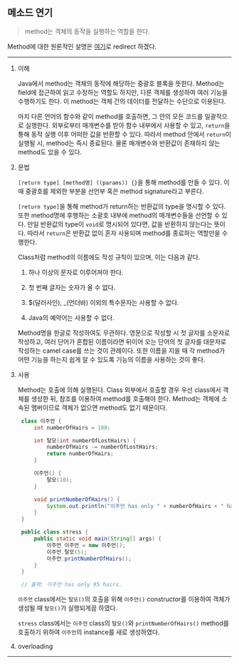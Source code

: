 ## 메소드 연기

> method는 객체의 동작을 실행하는 역할을 한다.

Method에 대한 원론적인 설명은 [여기](https://github.com/976520/TIL/blob/main/Java/Object%20Oriented%20Programming/%EA%B0%9C%EB%85%90.md)로 redirect 하겠다.

---

1. 이해

   Java에서 method는 객체의 동작에 해당하는 중괄호 블록을 뜻한다. Method는 field에 접근하여 읽고 수정하는 역할도 하지만, 다른 객체를 생성하여 여러 기능을 수행하기도 한다. 이 method는 객체 간의 데이터를 전달하는 수단으로 이용된다.

   마치 다른 언어의 함수와 같이 method를 호출하면, 그 안의 모든 코드를 일괄적으로 실행한다. 외부로부터 매개변수를 받아 함수 내부에서 사용할 수 있고, `return`을 통해 동작 실행 이후 어떠한 값을 반환할 수 있다. 따라서 method 안에서 `return`이 실행될 시, method는 즉시 종료된다. 물론 매개변수와 반환값이 존재하지 않는 method도 있을 수 있다.

2. 문법

   `[return type] [method명] ((params)) {}`을 통해 method를 만들 수 있다. 이 때 중괄호를 제외한 부분을 선언부 혹은 method signature라고 부른다.

   `[return type]`을 통해 method가 return하는 반환값의 type을 명시할 수 있다. 또한 method명에 후행하는 소괄호 내부에 method의 매개변수들을 선언할 수 있다. 만일 반환값의 type이 `void`로 명시되어 있다면, 값을 반환하지 않는다는 뜻이다. 따라서 `return`은 반환값 없이 혼자 사용되며 method를 종료하는 역할만을 수행한다.

   Class처럼 method의 이름에도 작성 규칙이 있으며, 이는 다음과 같다.

   1. 하나 이상의 문자로 이루어져야 한다.

   2. 첫 번째 글자는 숫자가 올 수 없다.

   3. $(달러사인), \_(언더바) 이외의 특수문자는 사용할 수 없다.

   4. Java의 예약어는 사용할 수 없다.

   Method명을 한글로 작성하여도 무관하다. 영문으로 작성할 시 첫 글자를 소문자로 작성하고, 여러 단어가 혼합된 이름이라면 뒤이어 오는 단어의 첫 글자를 대문자로 작성하는 camel case를 쓰는 것이 관례이다. 또한 이름을 지을 때 각 method가 어떤 기능을 하는지 쉽게 알 수 있도록 기능의 이름을 사용하는 것이 좋다.

3. 사용

   Method는 호출에 의해 실행된다. Class 외부에서 호출할 경우 우선 class에서 객체를 생성한 뒤, 참조를 이용하여 method를 호출해야 한다. Method는 객체에 소속된 멤버이므로 객체가 없으면 method도 없기 때문이다.

   ```java
    class 이주언 {
        int numberOfHairs = 100;

        int 탈모(int numberOfLostHairs) {
            numberOfHairs -= numberOfLostHairs;
            return numberOfHairs;
        }

        이주언() {
            탈모(10);
        }

        void printNumberOfHairs() {
            System.out.println("이주언 has only " + numberOfHairs + " hairs.");
        }
    }

    public class stress {
        public static void main(String[] args) {
            이주언 이주언 = new 이주언();
            이주언.탈모(5);
            이주언.printNumberOfHairs();
        }
    }

    // 출력: 이주언 has only 95 hairs.
   ```

   `이주언` class에서는 `탈모()`의 호출을 위해 `이주언()` constructor를 이용하여 객체가 생성될 때 `탈모()`가 실행되게끔 하였다.

   `stress` class에서는 `이주언` class의 `탈모()`와 `printNumberOfHairs()` method를 호출하기 위하여 `이주언`의 instance를 새로 생성하였다.

4. overloading

---
